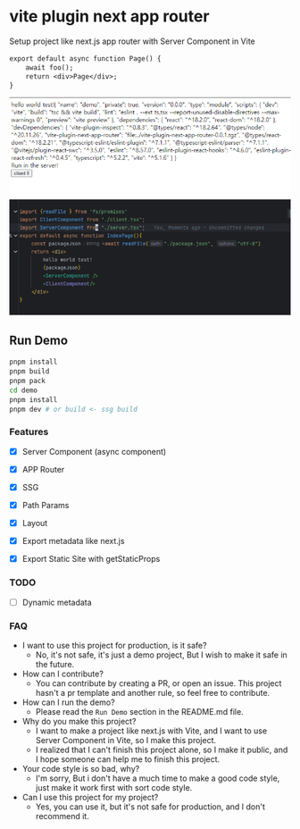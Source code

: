 # vite plugin next app router

Setup project like next.js app router with Server Component in Vite
```tsx
export default async function Page() {
    await foo();
    return <div>Page</div>;
}
```
![Web](./assets/img.png)
![Code](./assets/img_1.png)


## Run Demo
    
```bash
pnpm install
pnpm build
pnpm pack
cd demo
pnpm install
pnpm dev # or build <- ssg build
```


### Features

- [x] Server Component (async component)
- [x] APP Router
- [x] SSG
- [x] Path Params
- [X] Layout
- [X] Export metadata like next.js
- [X] Export Static Site with getStaticProps


### TODO
- [ ] Dynamic metadata


### FAQ

- I want to use this project for production, is it safe?
  - No, it's not safe, it's just a demo project, But I wish to make it safe in the future.
- How can I contribute?
  - You can contribute by creating a PR, or open an issue. This project hasn't a pr template and another rule, so feel free to contribute. 
- How can I run the demo?
  - Please read the `Run Demo` section in the README.md file.
- Why do you make this project?
  - I want to make a project like next.js with Vite, and I want to use Server Component in Vite, so I make this project.
  - I realized that I can't finish this project alone, so I make it public, and I hope someone can help me to finish this project.
- Your code style is so bad, why?
  - I'm sorry, But i don't have a much time to make a good code style, just make it work first with sort code style.
- Can I use this project for my project?
  - Yes, you can use it, but it's not safe for production, and I don't recommend it.
